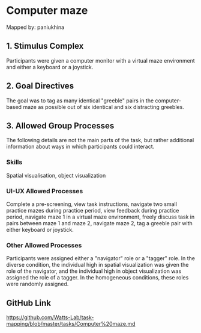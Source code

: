 # Computer maze

Mapped by: paniukhina 

## 1. Stimulus Complex 
Participants were given a computer monitor with a virtual maze environment and either a keyboard or a joystick.


## 2. Goal Directives 
The goal was to tag as many identical "greeble" pairs in the computer-based maze as possible out of six identical and six distracting greebles.

## 3. Allowed Group Processes 
The following details are not the main parts of the task, but rather additional information about ways in which participants could interact.

### Skills 
Spatial visualisation, object visualization

### UI-UX Allowed Processes
Complete a pre-screening, view task instructions, navigate two small practice mazes during practice period, view feedback during practice period, navigate maze 1 in a virtual maze environment, freely discuss task in pairs between maze 1 and maze 2, navigate maze 2, tag a greeble pair with either keyboard or joystick.

### Other Allowed Processes
Participants were assigned either a "navigator" role or a "tagger" role. In the diverse condition, the individual high in spatial visualization was given the role of the navigator, and the individual high in object visualization was assigned the role of a tagger. In the homogeneous conditions, these roles were randomly assigned.

## GitHub Link 
https://github.com/Watts-Lab/task-mapping/blob/master/tasks/Computer%20maze.md
